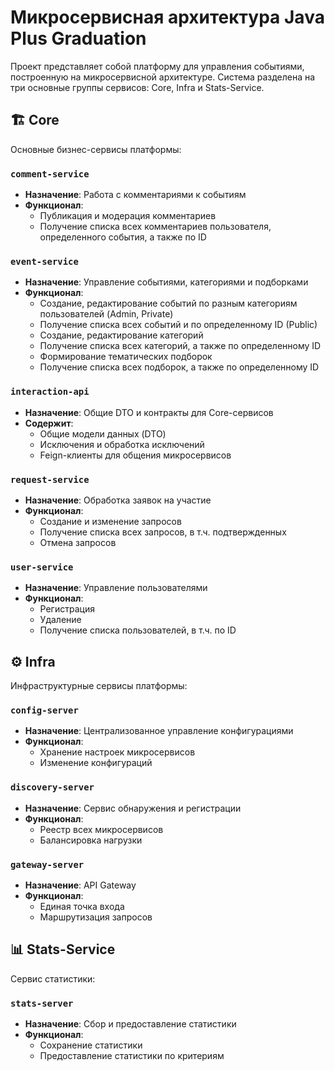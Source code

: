 # Микросервисная архитектура Java Plus Graduation

Проект представляет собой платформу для управления событиями, построенную на микросервисной архитектуре.
Система разделена на три основные группы сервисов: Core, Infra и Stats-Service.

## 🏗 Core

Основные бизнес-сервисы платформы:

### `comment-service`
- **Назначение**: Работа с комментариями к событиям
- **Функционал**:
    - Публикация и модерация комментариев
    - Получение списка всех комментариев пользователя, определенного события, а также по ID

### `event-service`
- **Назначение**: Управление событиями, категориями и подборками
- **Функционал**:
    - Создание, редактирование событий по разным категориям пользователей (Admin, Private)
    - Получение списка всех событий и по определенному ID (Public)
    - Создание, редактирование категорий
    - Получение списка всех категорий, а также по определенному ID
    - Формирование тематических подборок
    - Получение списка всех подборок, а также по определенному ID

### `interaction-api`
- **Назначение**: Общие DTO и контракты для Core-сервисов
- **Содержит**:
    - Общие модели данных (DTO)
    - Исключения и обработка исключений
    - Feign-клиенты для общения микросервисов

### `request-service`
- **Назначение**: Обработка заявок на участие
- **Функционал**:
    - Создание и изменение запросов
    - Получение списка всех запросов, в т.ч. подтвержденных
    - Отмена запросов

### `user-service`
- **Назначение**: Управление пользователями
- **Функционал**:
    - Регистрация
    - Удаление
    - Получение списка пользователей, в т.ч. по ID

## ⚙️ Infra

Инфраструктурные сервисы платформы:

### `config-server`
- **Назначение**: Централизованное управление конфигурациями
- **Функционал**:
    - Хранение настроек микросервисов
    - Изменение конфигураций

### `discovery-server`
- **Назначение**: Сервис обнаружения и регистрации
- **Функционал**:
    - Реестр всех микросервисов
    - Балансировка нагрузки

### `gateway-server`
- **Назначение**: API Gateway
- **Функционал**:
    - Единая точка входа
    - Маршрутизация запросов

## 📊 Stats-Service

Сервис статистики:

### `stats-server`
- **Назначение**: Сбор и предоставление статистики
- **Функционал**:
    - Сохранение статистики
    - Предоставление статистики по критериям